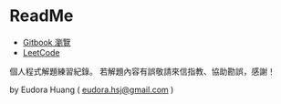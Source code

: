 # ReadMe

* [Gitbook 瀏覽](https://eudora-hsj.gitbook.io/problem-solving/)
* [LeetCode](https://leetcode.com/eudora\_hsj/)

個人程式解題練習紀錄。 若解題內容有誤敬請來信指教、協助勘誤，感謝！

by Eudora Huang    ( eudora.hsj@gmail.com )

